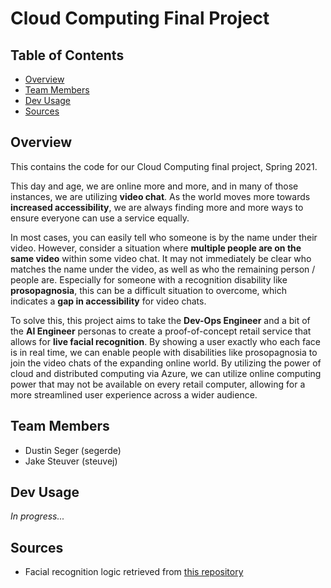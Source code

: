 # Cloud Computing Final Project

## Table of Contents

- [Overview](#overview)
- [Team Members](#team-members)
- [Dev Usage](#dev-usage)
- [Sources](#sources)

## Overview

This contains the code for our Cloud Computing final project, Spring 2021.

This day and age, we are online more and more, and in many of those instances,
we are utilizing **video chat**. As the world moves more towards **increased
accessibility**, we are always finding more and more ways to ensure everyone can
use a service equally.

In most cases, you can easily tell who someone is by the name under their video.
However, consider a situation where **multiple people are on the same video**
within some video chat. It may not immediately be clear who matches the name
under the video, as well as who the remaining person / people are. Especially
for someone with a recognition disability like **prosopagnosia**, this can be a
difficult situation to overcome, which indicates a **gap in accessibility** for
video chats.

To solve this, this project aims to take the **Dev-Ops Engineer** and a bit of
the **AI Engineer** personas to create a proof-of-concept retail service that
allows for **live facial recognition**. By showing a user exactly who each face
is in real time, we can enable people with disabilities like prosopagnosia to
join the video chats of the expanding online world. By utilizing the power of
cloud and distributed computing via Azure, we can utilize online computing power
that may not be available on every retail computer, allowing for a more
streamlined user experience across a wider audience.

## Team Members

- Dustin Seger (segerde)
- Jake Steuver (steuvej)

## Dev Usage

*In progress...*

## Sources

- Facial recognition logic retrieved from [this
  repository](https://github.com/ageitgey/face_recognition)
